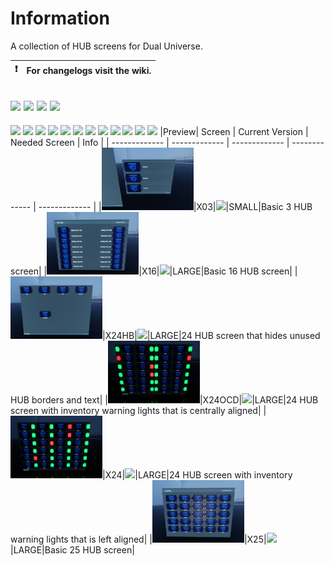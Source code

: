 # Information
A collection of HUB screens for Dual Universe.

:heavy_exclamation_mark: | For changelogs visit the wiki.
:---: | :---

[![](https://img.shields.io/badge/DU-1.4.X-green?style=for-the-badge&logo=steam)](https://store.steampowered.com/app/2000270/Dual_Universe/)
[![](https://img.shields.io/badge/Maintained-YES-green?style=for-the-badge)](#)
![](https://komarev.com/ghpvc/?username=DU-Locura-HUB-Screens&style=for-the-badge)
[![](https://img.shields.io/badge/CODE-LUA-purple?style=for-the-badge&logo=lua)](#)
---
[![](https://img.shields.io/github/issues/locuradu/DU-Locura-HUB-Screens?style=flat-square&label=ISSUES)](#)
[![](https://img.shields.io/github/issues-closed/locuradu/DU-Locura-HUB-Screens?style=flat-square&label=ISSUES)](#)
[![](https://img.shields.io/github/watchers/locuradu/DU-Locura-HUB-Screens?style=flat-square&label=WATCHERS)](#)
[![](https://img.shields.io/github/stars/locuradu/DU-Locura-HUB-Screens?style=flat-square&label=STARS)](#)
[![](https://img.shields.io/github/forks/locuradu/DU-Locura-HUB-Screens?style=flat-square&label=FORKS)](#)
[![](https://img.shields.io/github/commit-activity/m/locuradu/DU-Locura-HUB-Screens?style=flat-square&label=COMMIT%20ACTIVITY)](#)
[![](https://img.shields.io/github/discussions/locuradu/DU-Locura-HUB-Screens?label=DISCUSSIONS&style=flat-square)](#)
[![](https://img.shields.io/github/last-commit/locuradu/DU-Locura-HUB-Screens?label=LAST%20COMMIT&style=flat-square)](#)
[![](https://img.shields.io/github/contributors/locuradu/DU-Locura-HUB-Screens?label=CONTRIBUTORS&style=flat-square)](#)
[![](https://img.shields.io/github/releases/locuradu/DU-Locura-HUB-Screens?label=RELEASES&style=flat-square)](#)
[![](https://img.shields.io/github/repo-size/LocuraDU/DU-Locura-HUB-Screens?label=REPO%20SIZE&style=flat-square)](#)
[![](https://img.shields.io/github/license/LocuraDU/DU-Locura-HUB-Screens?label=LICENSE&style=flat-square)](#)
|Preview| Screen  | Current Version | Needed Screen | Info |
| ------------- | ------------- | ------------- | ------------- | ------------- |
|<img src="img/20230718215646_1.jpg" height="100" width="147">|X03|[![](https://img.shields.io/badge/VERSION-v1.0-green?style=for-the-badge)](#)|SMALL|Basic 3 HUB screen|
|<img src="img/20230718215756_1.jpg" height="100" width="147">|X16|[![](https://img.shields.io/badge/VERSION-v1.0-green?style=for-the-badge)](#)|LARGE|Basic 16 HUB screen|
|<img src="img/20230718215915_1.jpg" height="100" width="147">|X24HB|[![](https://img.shields.io/badge/VERSION-v1.0-green?style=for-the-badge)](#)|LARGE|24 HUB screen that hides unused HUB borders and text|
|<img src="img/20230718220331_1.jpg" height="100" width="147">|X24OCD|[![](https://img.shields.io/badge/VERSION-v1.0-green?style=for-the-badge)](#)|LARGE|24 HUB screen with inventory warning lights that is centrally aligned|
|<img src="img/20230718220508_1.jpg" height="100" width="147">|X24|[![](https://img.shields.io/badge/VERSION-v1.0-green?style=for-the-badge)](#)|LARGE|24 HUB screen with inventory warning lights that is left aligned|
|<img src="img/20230718220702_1.jpg" height="100" width="147">|X25|[![](https://img.shields.io/badge/VERSION-v1.1-green?style=for-the-badge)](#)|LARGE|Basic 25 HUB screen|

